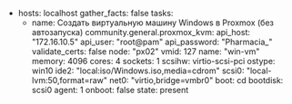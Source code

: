 - hosts: localhost
  gather_facts: false
  tasks:
    - name: Создать виртуальную машину Windows в Proxmox (без автозапуска)
      community.general.proxmox_kvm:
        api_host: "172.16.10.5"
        api_user: "root@pam"
        api_password: "Pharmacia_"
        validate_certs: false
        node: "px02"
        vmid: 127
        name: "win-vm"
        memory: 4096
        cores: 4
        sockets: 1
        scsihw: virtio-scsi-pci
        ostype: win10
        ide2: "local:iso/Windows.iso,media=cdrom"
        scsi0: "local-lvm:50,format=raw"
        net0: "virtio,bridge=vmbr0"
        boot: cd
        bootdisk: scsi0
        agent: 1
        onboot: false
        state: present
